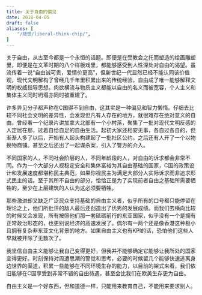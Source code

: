 ```yaml
---
title: 关于自由的偏见
date: 2018-04-05
draft: false
aliases: [
    "/随想/liberal-think-chip/",
]
---
```


关于自由，从古至今都是一个永恒的话题。即便是在受教会之托而塑造的绘画雕塑里，即便是在文革时期的八个样板戏里，都能够感受到人性深处对自由的渴望。虽流传着一说“自由诚可贵，爱情价更高”，但新世纪一代显然已经不能认同该价值观，现代文明解构了曾经几千年里积累出来的传统经验，自由成了唯一能够解释文明的权威指导思想。肉欲横流与物质主义都能以自由的名义而被宽容，个人主义和集体主义同时坍塌亦同时被重建了。

许多异见分子都声称在C国得不到自由，这其实是一种偏见和智力懒惰。仔细去比较不同社会文明的差异性，会发现但凡有人存在的地方，就很难存在绝对意义的自由。曾经看一个纪录片讲加拿大北部有一个小村落，聚集了一批对现代文明反感的人定居在那，过着自给自足的自由生活。起初大家还相安无事，各自过各自的，但渐渐人多了以后，开始有人起头构建起了一批社区公约。之后还有人开了一个以物换物商铺。甚至之后还出了一起谋杀案，引入了警方的介入。

不同国家的人，不同社会阶层的人，不同年龄段的人，对自由的诉求都会非常不同。作为一个大部分人视稳定安全和集体富裕为其自由基础的国家，C国的政策设计和发展速度都堪称民主典范，如果你视民主为满足大部分人实际诉求而非追求形式民主的话。至于其所不自由的部分，恰恰正是为了实现前者自由之基础所需要牺牲的，至少在上层建筑的人认为这必须要牺牲。

那些激进却又缺乏广泛民众支持基础的自由主义者，似乎所有的口号都只能停留在理论之上，他们所批评的敌人最后还创造出了优秀的发展成绩。而我们去横向比较的时候又会发现，所有按照他们那一套砥砺前行的东亚国家，似乎没有一个是拥有正常政治形态的，也更别说经济的高速发展了。偶尔有一两个还是像香港这种极小且拥有复杂非东亚文化背景的地方。如果自由主义也有KPI的话，恐怕他们这些人早就被开除了无数次了。

我坚信自由主义能够让我自己变得更好，但我并不能够确定它能够让我所处的国家变得更好。时刻保持对周遭思潮的警觉和思考，必要的时候留几个能够快速逃离身边世界的渠道，积累一些能够在不同环境生存的能力，以目前的架式来看，我们依旧能够在C国享受到非常不错的自由待遇，甚至会比我们在欧美生存更为自由。

自由主义是一个好东西，但和道德一样，只能用来教育自己，不能用来要求别人。

